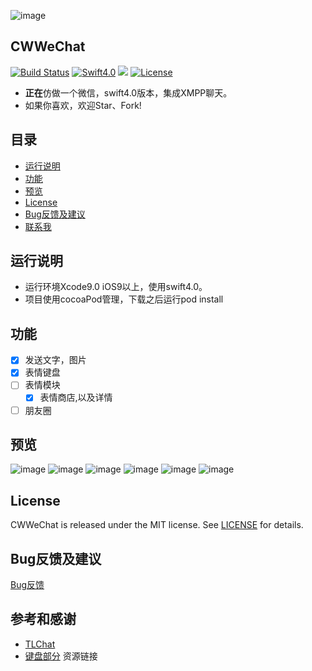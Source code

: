 ![image](https://github.com/cwwise/CWWeChat/blob/master/source/Images/CWWeChat.png)
## CWWeChat
[![Build Status](https://www.travis-ci.org/cwwise/CWWeChat.svg?branch=master)](https://www.travis-ci.org/cwwise/CWWeChat)
[![Swift4.0](https://img.shields.io/badge/Swift-4.0-orange.svg?style=flat)](https://developer.apple.com/swift/)
<img src="https://img.shields.io/badge/platform-iOS_9.0+-ff69b4.svg">
[![License](https://img.shields.io/packagist/l/doctrine/orm.svg)](https://github.com/cwwise/CWWeChat/blob/master/LICENSE)

* **正在**仿做一个微信，swift4.0版本，集成XMPP聊天。
* 如果你喜欢，欢迎Star、Fork!


## 目录
- [运行说明](#运行说明)
- [功能](#功能)
- [预览](#预览)
- [License](#License)
- [Bug反馈及建议](#Bug反馈及建议) 
- [联系我](#参考和感谢) 


## <a id="运行说明"></a>运行说明
- 运行环境Xcode9.0 iOS9以上，使用swift4.0。
- 项目使用cocoaPod管理，下载之后运行pod install

## <a id="功能"></a>功能
- [x] 发送文字，图片
- [x] 表情键盘
- [ ] 表情模块
  - [x] 表情商店,以及详情
- [ ] 朋友圈 

## <a id="预览"></a>预览
 ![image](https://github.com/cwwise/CWWeChat/blob/master/source/Images/Simulator_chat.png)
 ![image](https://github.com/cwwise/CWWeChat/blob/master/source/Images/Simulator_contact.png)
 ![image](https://github.com/cwwise/CWWeChat/blob/master/source/Images/Simulator_discover.png)
 ![image](https://github.com/cwwise/CWWeChat/blob/master/source/Images/Simulator_mine.png)
  ![image](https://github.com/cwwise/CWWeChat/blob/master/source/Images/Simulator_mine_emoction1.png)
   ![image](https://github.com/cwwise/CWWeChat/blob/master/source/Images/Simulator_mine_emoction2.png)

## <a id="License"></a>License
CWWeChat is released under the MIT license. See [LICENSE](https://github.com/cwwise/CWWeChat/blob/master/LICENSE) for details.

## <a id="Bug反馈及建议"></a>Bug反馈及建议
[Bug反馈](https://github.com/cwwise/CWWeChat/issues)

## <a id="参考和感谢"></a>参考和感谢
- [TLChat](https://github.com/tbl00c/TLChat)
- [键盘部分](https://github.com/bbbcode/KeyboardforChat)
资源链接



